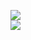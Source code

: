 [![](https://img.shields.io/badge/Made%20With-Github%20Spray-lightgrey.svg?style=for-the-badge&logo=github)](https://github.com/Annihil/github-spray#8959)  
[![](https://i.imgur.com/2DrTn0Z.gif)](https://github.com/Annihil/github-spray)